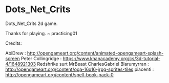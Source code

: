 Dots_Net_Crits
======

Dots_Net_Crits 2d game.

Thanks for playing. ~ practicing01

Credits:

AbiDrew : http://opengameart.org/content/animated-opengameart-splash-screen
Peter Collingridge : https://www.khanacademy.org/cs/3d-tutorial-4/1648921303
Redshrike
surt
MrBeast
CharlesGabriel
Blarumyrran
: http://opengameart.org/content/oga-16x16-jrpg-sprites-tiles
piacenti : http://opengameart.org/content/spell-book-pack-0
